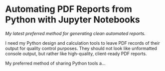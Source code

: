 # Automating PDF Reports from Python with Jupyter Notebooks

*My latest preferred method for generating clean automated reports.*

I need my Python design and calculation tools to leave PDF records of their output for quality control purposes. They should not look like unformatted console output, but rather like high-quality, client-ready PDF reports.

My preferred method of sharing Python tools a...

